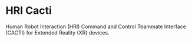 # HRI Cacti
Human Robot Interaction (HRI) Command and Control Teammate Interface (CACTI) for Extended Reality (XR) devices.
